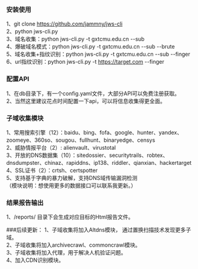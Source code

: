 ### 安装使用 
1、git clone https://github.com/jammny/jws-cli  
2、python jws-cli.py  
3、域名收集：python jws-cli.py -t gxtcmu.edu.cn --sub  
4、爆破域名模式：python jws-cli.py -t gxtcmu.edu.cn --sub --brute  
5、域名收集+指纹识别：python jws-cli.py -t gxtcmu.edu.cn --sub --finger  
6、url指纹识别：python jws-cli.py -t https://target.com --finger  

### 配置API
1、在db目录下，有一个config.yaml文件，大部分API可以免费注册获取。  
2、当然这里建议花点时间配置一下api，可以将信息收集得更全面。

### 子域收集模块  
1、常用搜索引擎（12）：baidu、bing、fofa、google、hunter、yandex、zoomeye、360so、sougou、fullhunt、binaryedge、censys  
2、威胁情报平台（2）: alienvault、virustotal  
3、开放的DNS数据集（10）：sitedossier、securitytrails、robtex、dnsdumpster、chinaz、rapiddns、ip138、riddler、qianxian、hackertarget  
4、SSL证书（2）：crtsh、certspotter  
5、支持基于字典的暴力破解，支持DNS域传输漏洞检测  
（模块说明：想使用更多的数据接口可以联系我更新。）

### 结果报告输出
1、/reports/ 目录下会生成对应目标的Html报告文件。

###后续更新：
1、子域收集将加入Altdns模块， 通过置换扫描技术发现更多子域。  
2、子域收集将加入archivecrawl、commoncrawl模块。  
3、子域收集将加入代理，用于解决人机验证问题。   
4、加入CDN识别模块。  